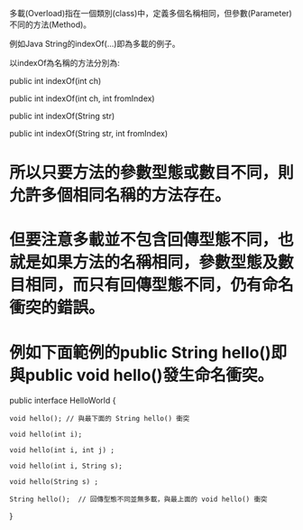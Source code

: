 多載(Overload)指在一個類別(class)中，定義多個名稱相同，但參數(Parameter)不同的方法(Method)。


例如Java String的indexOf(...)即為多載的例子。

以indexOf為名稱的方法分別為:

public int indexOf(int ch)

public int indexOf(int ch, int fromIndex)

public int indexOf(String str)

public int indexOf(String str, int fromIndex)

# 所以只要方法的參數型態或數目不同，則允許多個相同名稱的方法存在。

# 但要注意多載並不包含回傳型態不同，也就是如果方法的名稱相同，參數型態及數目相同，而只有回傳型態不同，仍有命名衝突的錯誤。

# 例如下面範例的public String hello()即與public void hello()發生命名衝突。

public interface HelloWorld {

    void hello(); // 與最下面的 String hello() 衝突

    void hello(int i);

    void hello(int i, int j) ;

    void hello(int i, String s);

    void hello(String s) ;

    String hello();  // 回傳型態不同並無多載，與最上面的 void hello() 衝突

}


